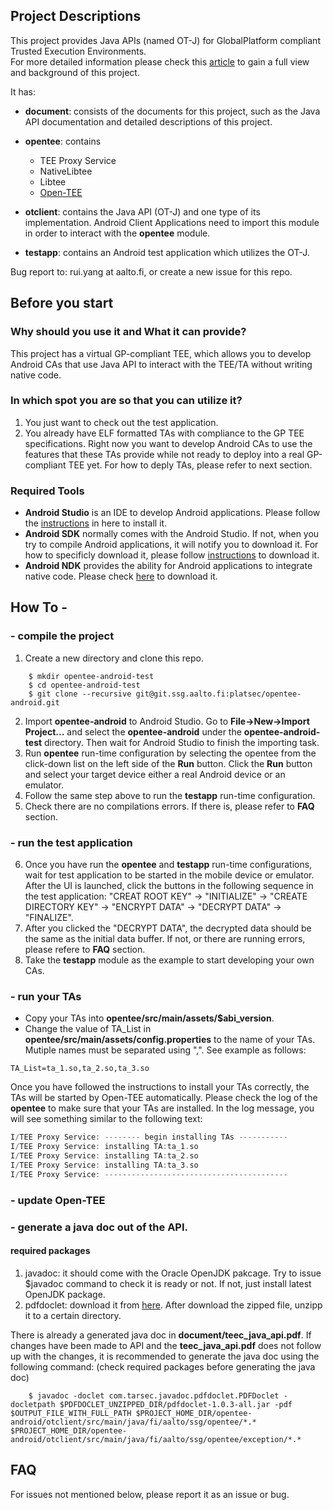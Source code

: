 ## Project Descriptions
This project provides Java APIs (named OT-J) for GlobalPlatform compliant Trusted Execution Environments.<br/>
For more detailed information please check this [article](document/thesis-main.pdf) to gain a full view and background of this project.

It has:
- **document**: consists of the documents for this project, such as the Java API documentation and detailed descriptions of this project.

- **opentee**: contains
	* TEE Proxy Service
	* NativeLibtee
	* Libtee
	* [Open-TEE](https://open-tee.github.io)

- **otclient**: contains the Java API (OT-J) and one type of its implementation. Android Client Applications need to import this module in order to interact with the **opentee** module.

- **testapp**: contains an Android test application which utilizes the OT-J.

Bug report to: rui.yang at aalto.fi, or create a new issue for this repo.

## Before you start
### Why should you use it and What it can provide?
This project has a virtual GP-compliant TEE, which allows you to develop Android CAs that use Java API to interact with the TEE/TA without writing native code.

### In which spot you are so that you can utilize it?
1. You just want to check out the test application.
2. You already have ELF formatted TAs with compliance to the GP TEE specifications. Right now you want to develop Android CAs to use the features that these TAs provide while not ready to deploy into a real GP-compliant TEE yet. For how to deply TAs, please refer to next section.

### Required Tools
* **Android Studio** is an IDE to develop Android applications. Please follow the [instructions](https://developer.android.com/studio/install.html) in here to install it.
* **Android SDK** normally comes with the Android Studio. If not, when you try to compile Android applications, it will notify you to download it. For how to specificly download it, please follow [instructions](https://developer.android.com/studio/command-line/index.html) to download it.
* **Android NDK** provides the ability for Android applications to integrate native code. Please check [here](https://developer.android.com/ndk/downloads/index.html) to download it.

## How To -
### - compile the project
1. Create a new directory and clone this repo.
```shell
	$ mkdir opentee-android-test
	$ cd opentee-android-test
	$ git clone --recursive git@git.ssg.aalto.fi:platsec/opentee-android.git
```

2. Import **opentee-android** to Android Studio. Go to **File->New->Import Project...** and select the **opentee-android** under the **opentee-android-test** directory. Then wait for Android Studio to finish the importing task.
3. Run **opentee** run-time configuration by selecting the opentee from the click-down list on the left side of the **Run** button. Click the **Run** button and select your target device either a real Android device or an emulator.
4. Follow the same step above to run the **testapp** run-time configuration.
5. Check there are no compilations errors. If there is, please refer to **FAQ** section.

### - run the test application
6. Once you have run the **opentee** and **testapp** run-time configurations, wait for test application to be started in the mobile device or emulator. After the UI is launched, click the buttons in the following sequence in the test application: "CREAT ROOT KEY" -> "INITIALIZE" -> "CREATE DIRECTORY KEY" -> "ENCRYPT DATA" -> "DECRYPT DATA" -> "FINALIZE".
7. After you clicked the "DECRYPT DATA", the decrypted data should be the same as the initial data buffer. If not, or there are running errors, please refere to **FAQ** section.
8. Take the **testapp** module as the example to start developing your own CAs.

### - run your TAs
* Copy your TAs into **opentee/src/main/assets/$abi_version**.
* Change the value of TA_List in **opentee/src/main/assets/config.properties** to the name of your TAs. Mutiple names must be separated using ",". See example as follows:
```shell
TA_List=ta_1.so,ta_2.so,ta_3.so
```

Once you have followed the instructions to install your TAs correctly, the TAs will be started by Open-TEE automatically. Please check the log of the **opentee** to make sure that your TAs are installed. In the log message, you will see something similar to the following text:
```c
I/TEE Proxy Service: -------- begin installing TAs -----------
I/TEE Proxy Service: installing TA:ta_1.so
I/TEE Proxy Service: installing TA:ta_2.so
I/TEE Proxy Service: installing TA:ta_3.so
I/TEE Proxy Service: -----------------------------------------
```

### - update Open-TEE

### - generate a java doc out of the API.
#### required packages
1. javadoc: it should come with the Oracle OpenJDK pakcage. Try to issue $javadoc command to check it is ready or not. If not, just install latest OpenJDK package.
2. pdfdoclet: download it from [here](https://sourceforge.net/projects/pdfdoclet/). After download the zipped file, unzipp it to a certain directory.

There is already a generated java doc in **document/teec_java_api.pdf**. If changes have been made to API and the **teec_java_api.pdf** does not follow up with the changes, it is recommended to generate the java doc using the following command: (check required packages before generating the java doc)
```shell
	$ javadoc -doclet com.tarsec.javadoc.pdfdoclet.PDFDoclet -docletpath $PDFDOCLET_UNZIPPED_DIR/pdfdoclet-1.0.3-all.jar -pdf $OUTPUT_FILE_WITH_FULL_PATH $PROJECT_HOME_DIR/opentee-android/otclient/src/main/java/fi/aalto/ssg/opentee/*.* $PROJECT_HOME_DIR/opentee-android/otclient/src/main/java/fi/aalto/ssg/opentee/exception/*.*
```

## FAQ
For issues not mentioned below, please report it as an issue or bug.

